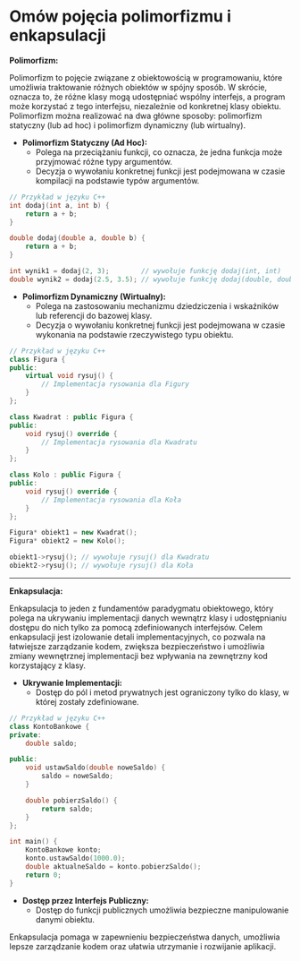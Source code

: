 # Omów pojęcia polimorfizmu i enkapsulacji

**Polimorfizm:**

Polimorfizm to pojęcie związane z obiektowością w programowaniu, które umożliwia traktowanie różnych obiektów w spójny sposób. W skrócie, oznacza to, że różne klasy mogą udostępniać wspólny interfejs, a program może korzystać z tego interfejsu, niezależnie od konkretnej klasy obiektu. Polimorfizm można realizować na dwa główne sposoby: polimorfizm statyczny (lub ad hoc) i polimorfizm dynamiczny (lub wirtualny).

- **Polimorfizm Statyczny (Ad Hoc):**
  - Polega na przeciążaniu funkcji, co oznacza, że jedna funkcja może przyjmować różne typy argumentów.
  - Decyzja o wywołaniu konkretnej funkcji jest podejmowana w czasie kompilacji na podstawie typów argumentów.

```cpp
// Przykład w języku C++
int dodaj(int a, int b) {
    return a + b;
}

double dodaj(double a, double b) {
    return a + b;
}

int wynik1 = dodaj(2, 3);        // wywołuje funkcję dodaj(int, int)
double wynik2 = dodaj(2.5, 3.5); // wywołuje funkcję dodaj(double, double)
```

- **Polimorfizm Dynamiczny (Wirtualny):**
  - Polega na zastosowaniu mechanizmu dziedziczenia i wskaźników lub referencji do bazowej klasy.
  - Decyzja o wywołaniu konkretnej funkcji jest podejmowana w czasie wykonania na podstawie rzeczywistego typu obiektu.

```cpp
// Przykład w języku C++
class Figura {
public:
    virtual void rysuj() {
        // Implementacja rysowania dla Figury
    }
};

class Kwadrat : public Figura {
public:
    void rysuj() override {
        // Implementacja rysowania dla Kwadratu
    }
};

class Kolo : public Figura {
public:
    void rysuj() override {
        // Implementacja rysowania dla Koła
    }
};

Figura* obiekt1 = new Kwadrat();
Figura* obiekt2 = new Kolo();

obiekt1->rysuj(); // wywołuje rysuj() dla Kwadratu
obiekt2->rysuj(); // wywołuje rysuj() dla Koła
```

---

**Enkapsulacja:**

Enkapsulacja to jeden z fundamentów paradygmatu obiektowego, który polega na ukrywaniu implementacji danych wewnątrz klasy i udostępnianiu dostępu do nich tylko za pomocą zdefiniowanych interfejsów. Celem enkapsulacji jest izolowanie detali implementacyjnych, co pozwala na łatwiejsze zarządzanie kodem, zwiększa bezpieczeństwo i umożliwia zmiany wewnętrznej implementacji bez wpływania na zewnętrzny kod korzystający z klasy.

- **Ukrywanie Implementacji:**
  - Dostęp do pól i metod prywatnych jest ograniczony tylko do klasy, w której zostały zdefiniowane.

```cpp
// Przykład w języku C++
class KontoBankowe {
private:
    double saldo;

public:
    void ustawSaldo(double noweSaldo) {
        saldo = noweSaldo;
    }

    double pobierzSaldo() {
        return saldo;
    }
};

int main() {
    KontoBankowe konto;
    konto.ustawSaldo(1000.0);
    double aktualneSaldo = konto.pobierzSaldo();
    return 0;
}
```

- **Dostęp przez Interfejs Publiczny:**
  - Dostęp do funkcji publicznych umożliwia bezpieczne manipulowanie danymi obiektu.

Enkapsulacja pomaga w zapewnieniu bezpieczeństwa danych, umożliwia lepsze zarządzanie kodem oraz ułatwia utrzymanie i rozwijanie aplikacji.
